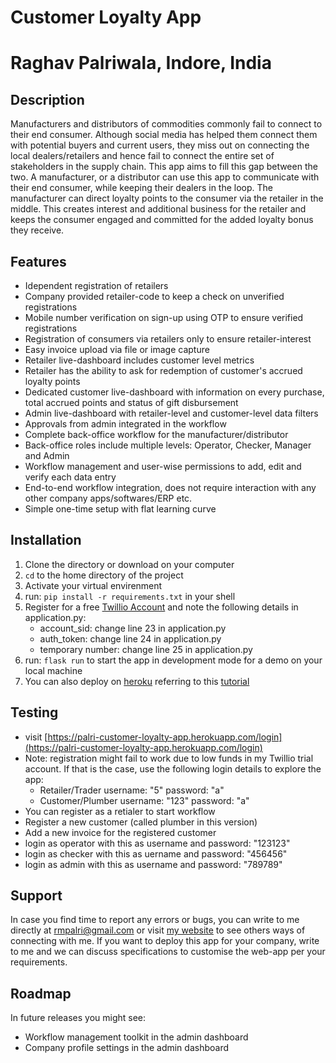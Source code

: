 # Customer Loyalty App
# Raghav Palriwala, Indore, India

## Description
Manufacturers and distributors of commodities commonly fail to connect to their end consumer. Although social media has helped them connect them with potential buyers and current users, they miss out on connecting the local dealers/retailers and hence fail to connect the entire set of stakeholders in the supply chain.
This app aims to fill this gap between the two. A manufacturer, or a distributor can use this app to communicate with their end consumer, while keeping their dealers in the loop. The manufacturer can direct loyalty points to the consumer via the retailer in the middle. This creates interest and additional business for the retailer and keeps the consumer engaged and committed for the added loyalty bonus they receive.

## Features
* Idependent registration of retailers
* Company provided retailer-code to keep a check on unverified registrations
* Mobile number verification on sign-up using OTP to ensure verified registrations
* Registration of consumers via retailers only to ensure retailer-interest
* Easy invoice upload via file or image capture
* Retailer live-dashboard includes customer level metrics
* Retailer has the ability to ask for redemption of customer's accrued loyalty points
* Dedicated customer live-dashboard with information on every purchase, total accrued points and status of gift disbursement
* Admin live-dashboard with retailer-level and customer-level data filters
* Approvals from admin integrated in the workflow
* Complete back-office workflow for the manufacturer/distributor
* Back-office roles include multiple levels: Operator, Checker, Manager and Admin
* Workflow management and user-wise permissions to add, edit and verify each data entry
* End-to-end workflow integration, does not require interaction with any other company apps/softwares/ERP etc.
* Simple one-time setup with flat learning curve

## Installation
1. Clone the directory or download on your computer
2. `cd` to the home directory of the project
3. Activate your virtual envirenment
4. run: ``` pip install -r requirements.txt ``` in your shell
5. Register for a free [Twillio Account](https://www.twilio.com/try-twilio) and note the following details in application.py:
    * account_sid: change line 23 in application.py
    * auth_token: change line 24 in application.py
    * temporary number: change line 25 in application.py
6. run: ``` flask run ``` to start the app in development mode for a demo on your local machine
7. You can also deploy on [heroku](www.heroku.com) referring to this [tutorial](https://devcenter.heroku.com/articles/getting-started-with-python)

## Testing
* visit [https://palri-customer-loyalty-app.herokuapp.com/login](https://palri-customer-loyalty-app.herokuapp.com/login)
* Note: registration might fail to work due to low funds in my Twillio trial account. If that is the case, use the following login details to explore the app:
   * Retailer/Trader username: "5" password: "a"
   * Customer/Plumber username: "123" password: "a"
* You can register as a retialer to start workflow
* Register a new customer (called plumber in this version)
* Add a new invoice for the registered customer
* login as operator with this as username and password: "123123"
* login as checker with this as uername and password: "456456"
* login as admin with this as username and password: "789789"

## Support
In case you find time to report any errors or bugs, you can write to me directly at rmpalri@gmail.com or visit [my website](palrigraphy.com/contact) to see others ways of connecting with me.
If you want to deploy this app for your company, write to me and we can discuss specifications to customise the web-app per your requirements.

## Roadmap
In future releases you might see:
* Workflow management toolkit in the admin dashboard
* Company profile settings in the admin dashboard